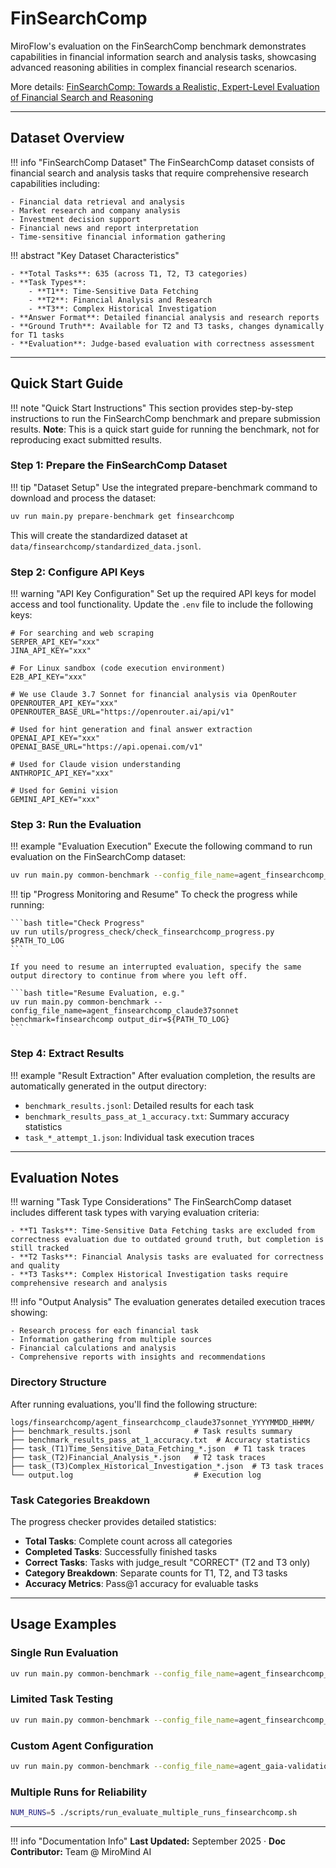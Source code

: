 # FinSearchComp

MiroFlow's evaluation on the FinSearchComp benchmark demonstrates capabilities in financial information search and analysis tasks, showcasing advanced reasoning abilities in complex financial research scenarios.

More details: [FinSearchComp: Towards a Realistic, Expert-Level Evaluation of Financial Search and Reasoning](https://arxiv.org/abs/2509.13160)

---

## Dataset Overview

!!! info "FinSearchComp Dataset"
    The FinSearchComp dataset consists of financial search and analysis tasks that require comprehensive research capabilities including:

    - Financial data retrieval and analysis
    - Market research and company analysis
    - Investment decision support
    - Financial news and report interpretation
    - Time-sensitive financial information gathering

!!! abstract "Key Dataset Characteristics"

    - **Total Tasks**: 635 (across T1, T2, T3 categories)
    - **Task Types**: 
        - **T1**: Time-Sensitive Data Fetching
        - **T2**: Financial Analysis and Research
        - **T3**: Complex Historical Investigation
    - **Answer Format**: Detailed financial analysis and research reports
    - **Ground Truth**: Available for T2 and T3 tasks, changes dynamically for T1 tasks
    - **Evaluation**: Judge-based evaluation with correctness assessment

---

## Quick Start Guide

!!! note "Quick Start Instructions"
    This section provides step-by-step instructions to run the FinSearchComp benchmark and prepare submission results. **Note**: This is a quick start guide for running the benchmark, not for reproducing exact submitted results.

### Step 1: Prepare the FinSearchComp Dataset

!!! tip "Dataset Setup"
    Use the integrated prepare-benchmark command to download and process the dataset:

```bash title="Download FinSearchComp Dataset"
uv run main.py prepare-benchmark get finsearchcomp
```

This will create the standardized dataset at `data/finsearchcomp/standardized_data.jsonl`.

### Step 2: Configure API Keys

!!! warning "API Key Configuration"
    Set up the required API keys for model access and tool functionality. Update the `.env` file to include the following keys:

```env title=".env Configuration"
# For searching and web scraping
SERPER_API_KEY="xxx"
JINA_API_KEY="xxx"

# For Linux sandbox (code execution environment)
E2B_API_KEY="xxx"

# We use Claude 3.7 Sonnet for financial analysis via OpenRouter
OPENROUTER_API_KEY="xxx"
OPENROUTER_BASE_URL="https://openrouter.ai/api/v1"

# Used for hint generation and final answer extraction
OPENAI_API_KEY="xxx"
OPENAI_BASE_URL="https://api.openai.com/v1"

# Used for Claude vision understanding
ANTHROPIC_API_KEY="xxx"

# Used for Gemini vision
GEMINI_API_KEY="xxx"
```

### Step 3: Run the Evaluation

!!! example "Evaluation Execution"
    Execute the following command to run evaluation on the FinSearchComp dataset:

```bash title="Run FinSearchComp Evaluation"
uv run main.py common-benchmark --config_file_name=agent_finsearchcomp_claude37sonnet benchmark=finsearchcomp output_dir="logs/finsearchcomp/$(date +"%Y%m%d_%H%M")"
```

!!! tip "Progress Monitoring and Resume"
    To check the progress while running:
    
    ```bash title="Check Progress"
    uv run utils/progress_check/check_finsearchcomp_progress.py $PATH_TO_LOG
    ```
    
    If you need to resume an interrupted evaluation, specify the same output directory to continue from where you left off.

    ```bash title="Resume Evaluation, e.g."
    uv run main.py common-benchmark --config_file_name=agent_finsearchcomp_claude37sonnet benchmark=finsearchcomp output_dir=${PATH_TO_LOG}
    ```

### Step 4: Extract Results

!!! example "Result Extraction"
    After evaluation completion, the results are automatically generated in the output directory:

- `benchmark_results.jsonl`: Detailed results for each task
- `benchmark_results_pass_at_1_accuracy.txt`: Summary accuracy statistics
- `task_*_attempt_1.json`: Individual task execution traces

---

## Evaluation Notes

!!! warning "Task Type Considerations"
    The FinSearchComp dataset includes different task types with varying evaluation criteria:

    - **T1 Tasks**: Time-Sensitive Data Fetching tasks are excluded from correctness evaluation due to outdated ground truth, but completion is still tracked
    - **T2 Tasks**: Financial Analysis tasks are evaluated for correctness and quality
    - **T3 Tasks**: Complex Historical Investigation tasks require comprehensive research and analysis

!!! info "Output Analysis"
    The evaluation generates detailed execution traces showing:

    - Research process for each financial task
    - Information gathering from multiple sources
    - Financial calculations and analysis
    - Comprehensive reports with insights and recommendations

### Directory Structure

After running evaluations, you'll find the following structure:

```
logs/finsearchcomp/agent_finsearchcomp_claude37sonnet_YYYYMMDD_HHMM/
├── benchmark_results.jsonl              # Task results summary
├── benchmark_results_pass_at_1_accuracy.txt  # Accuracy statistics
├── task_(T1)Time_Sensitive_Data_Fetching_*.json  # T1 task traces
├── task_(T2)Financial_Analysis_*.json   # T2 task traces
├── task_(T3)Complex_Historical_Investigation_*.json  # T3 task traces
└── output.log                           # Execution log
```

### Task Categories Breakdown

The progress checker provides detailed statistics:

- **Total Tasks**: Complete count across all categories
- **Completed Tasks**: Successfully finished tasks
- **Correct Tasks**: Tasks with judge_result "CORRECT" (T2 and T3 only)
- **Category Breakdown**: Separate counts for T1, T2, and T3 tasks
- **Accuracy Metrics**: Pass@1 accuracy for evaluable tasks

---

## Usage Examples

### Single Run Evaluation
```bash title="Basic Evaluation"
uv run main.py common-benchmark --config_file_name=agent_finsearchcomp_claude37sonnet benchmark=finsearchcomp output_dir="logs/finsearchcomp/$(date +"%Y%m%d_%H%M")"
```

### Limited Task Testing
```bash title="Test with Limited Tasks"
uv run main.py common-benchmark --config_file_name=agent_finsearchcomp_claude37sonnet benchmark=finsearchcomp benchmark.execution.max_tasks=5 output_dir="logs/finsearchcomp/$(date +"%Y%m%d_%H%M")"
```

### Custom Agent Configuration
```bash title="Different Agent Setup"
uv run main.py common-benchmark --config_file_name=agent_gaia-validation benchmark=finsearchcomp output_dir="logs/finsearchcomp/$(date +"%Y%m%d_%H%M")"
```

### Multiple Runs for Reliability
```bash title="Multiple Runs"
NUM_RUNS=5 ./scripts/run_evaluate_multiple_runs_finsearchcomp.sh
```

---

!!! info "Documentation Info"
    **Last Updated:** September 2025 · **Doc Contributor:** Team @ MiroMind AI
